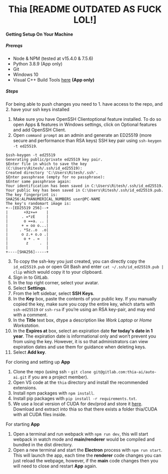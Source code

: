 <h1 align=center>Thia [README OUTDATED AS FUCK LOL!]</h1>


#### Getting Setup On Your Machine
##### Prereqs
- Node & NPM (tested at v15.4.0 & 7.5.6)
- Python 3.8.9 (App only)
- Git
- Windows 10
- Visual C++ Build Tools [here](https://visualstudio.microsoft.com/thank-you-downloading-visual-studio-exp/?sku=BuildTools&rel=16 "Download link") **(App only)**

##### Steps

For being able to push changes you need to 1. have access to the repo, and 2. have your ssh keys installed

1. Make sure you have OpenSSH Clientoptional feature installed. To do so open Apps & features in Windows settings, click on Optional features and add OpenSSH Client.
2. Open `command prompt` as an admin and generate an ED25519 (more secure and performance than RSA keys) SSH key pair using `ssh-keygen -t ed25519`.

```shell
$ssh-keygen -t ed25519
Generating public/private ed25519 key pair.
$Enter file in which to save the key (C:\Users\Ritesh/.ssh/id_ed25519):
Created directory 'C:\Users\Ritesh/.ssh'.
$Enter passphrase (empty for no passphrase):
$Enter same passphrase again:
Your identification has been saved in C:\Users\Ritesh/.ssh/id_ed25519.
Your public key has been saved in C:\Users\Ritesh/.ssh/id_ed25519.pub.
The key fingerprint is:
SHA256:ALPHANUMERICAL_NUMBERS user@PC-NAME
The key's randomart image is:
+--[ED25519 256]--+
|       +Xz+=+    |
|      . =*zE     |
|       o ==a. .. |
|      + = oo o...|
|     . *Sz..o  .o|
|      o z.+ o.o .|
|       o + . =   |
|        z     .  |
|                 |
+----[SHA256]-----+
```
3. To copy the ssh-key you just created, you can directly copy the `id_ed25519.pub` or open Git Bash and enter `cat ~/.ssh/id_ed25519.pub | clip` which would copy it to your clipboard.
4. Sign in to GitLab.
5. In the top right corner, select your avatar.
6. Select **Settings**.
7. From the left sidebar, select **SSH Keys**.
8. In the **Key** box, paste the contents of your public key. If you manually copied the key, make sure you copy the entire key, which starts with `ssh-ed25519` or `ssh-rsa` if you’re using an RSA key-pair, and may end with a comment.
9. In the **Title** text box, dtype a description like *Work Laptop* or *Home Workstation*.
10. In the **Expires at** box, select an expiration date **for today's date in 1 year**. The expiration date is informational only and won’t prevent you from using the key. However, it is so that administrators can view expiration dates and use them for guidance when deleting keys.
11. Select **Add key**.

For cloning and setting up **App**

1. Clone the repo (using ssh - `git clone git@gitlab.com:thia-ai/auto-ai.git` if you are a project member).
2. Open VS code at the `thia` directory and install the recommended extensions.
3. Install npm packages with `npm install`.
5. Install pip packages with `pip install -r requirements.txt`.
6. We use a local version of CUDA for dev/prod and store it [here](https://drive.google.com/file/d/1O9fdHDXvDuA2Xz2wVxCS--EECazrqt_r/view?usp=sharing "Downlink to CUDA"). Download and extract into thia so that there exists a folder thia/CUDA with all CUDA files inside.

For starting **App**

1. Open a terminal and run webpack with `npm run dev`, this will start webpack in watch mode and **main/renderer** would be compiled and bundled in the dist directory.
2. Open a new terminal and start the **Electron** process with `npm run start`. This will launch the app, each time the **renderer** code changes you can just reload the webpage, however, if the **main** code changes then you will need to close and restart **App** again.

